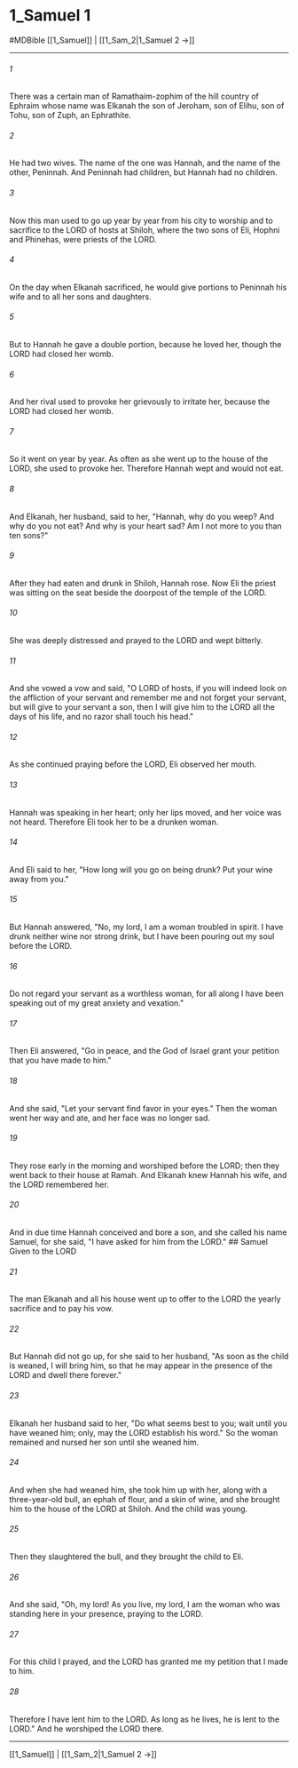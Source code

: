 # 1_Samuel 1
#MDBible
[[1_Samuel]] | [[1_Sam_2|1_Samuel 2 →]]

***

###### 1 

There was a certain man of Ramathaim-zophim of the hill country of Ephraim whose name was Elkanah the son of Jeroham, son of Elihu, son of Tohu, son of Zuph, an Ephrathite. 

###### 2 

He had two wives. The name of the one was Hannah, and the name of the other, Peninnah. And Peninnah had children, but Hannah had no children. 

###### 3 

Now this man used to go up year by year from his city to worship and to sacrifice to the LORD of hosts at Shiloh, where the two sons of Eli, Hophni and Phinehas, were priests of the LORD. 

###### 4 

On the day when Elkanah sacrificed, he would give portions to Peninnah his wife and to all her sons and daughters. 

###### 5 

But to Hannah he gave a double portion, because he loved her, though the LORD had closed her womb. 

###### 6 

And her rival used to provoke her grievously to irritate her, because the LORD had closed her womb. 

###### 7 

So it went on year by year. As often as she went up to the house of the LORD, she used to provoke her. Therefore Hannah wept and would not eat. 

###### 8 

And Elkanah, her husband, said to her, "Hannah, why do you weep? And why do you not eat? And why is your heart sad? Am I not more to you than ten sons?" 

###### 9 

After they had eaten and drunk in Shiloh, Hannah rose. Now Eli the priest was sitting on the seat beside the doorpost of the temple of the LORD. 

###### 10 

She was deeply distressed and prayed to the LORD and wept bitterly. 

###### 11 

And she vowed a vow and said, "O LORD of hosts, if you will indeed look on the affliction of your servant and remember me and not forget your servant, but will give to your servant a son, then I will give him to the LORD all the days of his life, and no razor shall touch his head." 

###### 12 

As she continued praying before the LORD, Eli observed her mouth. 

###### 13 

Hannah was speaking in her heart; only her lips moved, and her voice was not heard. Therefore Eli took her to be a drunken woman. 

###### 14 

And Eli said to her, "How long will you go on being drunk? Put your wine away from you." 

###### 15 

But Hannah answered, "No, my lord, I am a woman troubled in spirit. I have drunk neither wine nor strong drink, but I have been pouring out my soul before the LORD. 

###### 16 

Do not regard your servant as a worthless woman, for all along I have been speaking out of my great anxiety and vexation." 

###### 17 

Then Eli answered, "Go in peace, and the God of Israel grant your petition that you have made to him." 

###### 18 

And she said, "Let your servant find favor in your eyes." Then the woman went her way and ate, and her face was no longer sad. 

###### 19 

They rose early in the morning and worshiped before the LORD; then they went back to their house at Ramah. And Elkanah knew Hannah his wife, and the LORD remembered her. 

###### 20 

And in due time Hannah conceived and bore a son, and she called his name Samuel, for she said, "I have asked for him from the LORD." ## Samuel Given to the LORD 

###### 21 

The man Elkanah and all his house went up to offer to the LORD the yearly sacrifice and to pay his vow. 

###### 22 

But Hannah did not go up, for she said to her husband, "As soon as the child is weaned, I will bring him, so that he may appear in the presence of the LORD and dwell there forever." 

###### 23 

Elkanah her husband said to her, "Do what seems best to you; wait until you have weaned him; only, may the LORD establish his word." So the woman remained and nursed her son until she weaned him. 

###### 24 

And when she had weaned him, she took him up with her, along with a three-year-old bull, an ephah of flour, and a skin of wine, and she brought him to the house of the LORD at Shiloh. And the child was young. 

###### 25 

Then they slaughtered the bull, and they brought the child to Eli. 

###### 26 

And she said, "Oh, my lord! As you live, my lord, I am the woman who was standing here in your presence, praying to the LORD. 

###### 27 

For this child I prayed, and the LORD has granted me my petition that I made to him. 

###### 28 

Therefore I have lent him to the LORD. As long as he lives, he is lent to the LORD." And he worshiped the LORD there. 

***

[[1_Samuel]] | [[1_Sam_2|1_Samuel 2 →]]
